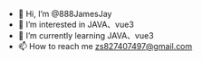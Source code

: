 - 👋 Hi, I’m @888JamesJay
- 👀 I’m interested in JAVA、vue3
- 🌱 I’m currently learning JAVA、vue3
- 📫 How to reach me zs827407497@gmail.com

<!---
888JamesJay/888JamesJay is a ✨ special ✨ repository because its `README.md` (this file) appears on your GitHub profile.
You can click the Preview link to take a look at your changes.
--->
